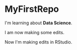 # MyFirstRepo

I'm learning about **Data Science**.

I am now making some edits.

Now I'm making edits in RStudio.
